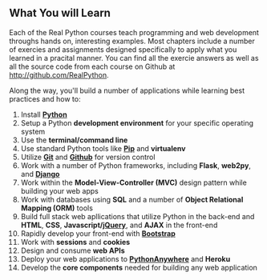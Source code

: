 ## What You will Learn

Each of the Real Python courses teach programming and web development throughs hands on, interesting examples. Most chapters include a number of exercies and assignments designed specifically to apply what you learned in a pracital manner. You can find all the exercie answers as well as all the source code from each course on Github at http://github.com/RealPython.

Along the way, you'll build a number of applications while learning best practices and how to:

1. Install **[Python](http://www.python.org)**
1. Setup a Python **development environment** for your specific operating system
1. Use the **terminal/command line**
1. Use standard Python tools like **[Pip](http://www.pip-installer.org)** and **virtualenv**
1. Utilize **[Git](http://git-scm.com)** and **[Github](https://github.com)** for version control
1. Work with a number of Python frameworks, including **Flask**, **web2py**, and **[Django](https://www.djangoproject.com)** 
1. Work within the **Model-View-Controller (MVC)** design pattern while building your web apps
1. Work with databases using **SQL** and a number of **Object Relational Mapping (ORM)** tools
1. Build full stack web apllications that utilize Python in the back-end and **HTML**, **CSS**, **Javascript/[jQuery](http://jquery.com)**, and **AJAX** in the front-end
1. Rapidly develop your front-end with **[Bootstrap](http://getbootstrap.com/)**
1. Work with **sessions** and **cookies** 
1. Design and consume **web APIs**
1. Deploy your web applications to **[PythonAnywhere](https://www.pythonanywhere.com)** and **Heroku**
1. Develop the **core components** needed for building any web application
